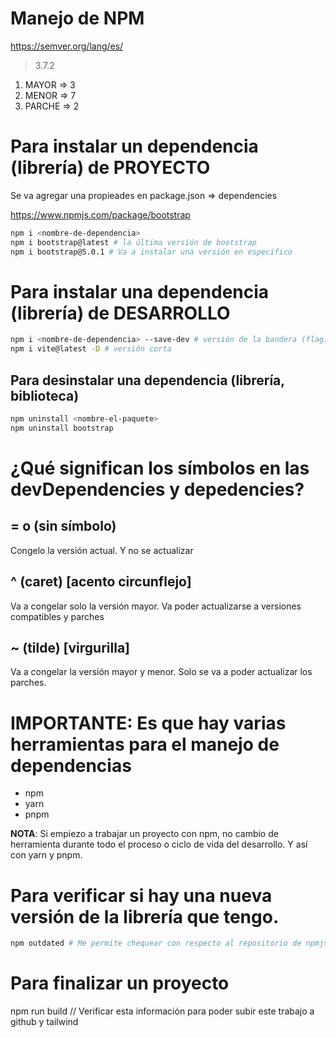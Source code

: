 # Manejo de NPM

<https://semver.org/lang/es/>

> 3.7.2

1. MAYOR => 3
2. MENOR => 7
3. PARCHE => 2

# Para instalar un dependencia (librería) de PROYECTO 
Se va agregar una propieades en package.json => dependencies

<https://www.npmjs.com/package/bootstrap>

```sh
npm i <nombre-de-dependencia>
npm i bootstrap@latest # la última versión de bootstrap
npm i bootstrap@5.0.1 # Va a instalar una versión en especifico
```

# Para instalar una dependencia (librería) de DESARROLLO

```sh
npm i <nombre-de-dependencia> --save-dev # versión de la bandera (flag)
npm i vite@latest -D # versión corta
```

## Para desinstalar una dependencia (librería, biblioteca)

```sh
npm uninstall <nombre-el-paquete>
npm uninstall bootstrap
```

# ¿Qué significan los símbolos en las devDependencies y depedencies?

## = o (sin símbolo)
Congelo la versión actual. Y no se actualizar

## ^ (caret) [acento circunflejo]
Va a congelar solo la versión mayor. Va poder actualizarse a versiones compatibles y parches

## ~ (tilde) [virgurilla]
Va a congelar la versión mayor y menor. Solo se va a poder actualizar los parches. 

# IMPORTANTE: Es que hay varias herramientas para el manejo de dependencias

* npm 
* yarn
* pnpm

**NOTA**: Si empiezo a trabajar un proyecto con npm, no cambio de herramienta durante todo el proceso o ciclo de vida del desarrollo. Y así con yarn y pnpm.

# Para verificar si hay una nueva versión de la librería que tengo.

```sh
npm outdated # Me permite chequear con respecto al repositorio de npmjs, si hay una actualización de las librerías que estoy usando
```

# Para finalizar un proyecto

npm run build 
// Verificar esta información para poder subir este trabajo a github y tailwind





